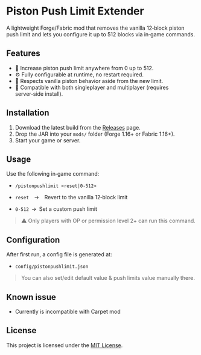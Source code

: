 # Piston Push Limit Extender

A lightweight Forge/Fabric mod that removes the vanilla 12‑block piston push limit and lets you configure it up to 512 blocks via in‑game commands.

## Features

- 🚀 Increase piston push limit anywhere from 0 up to 512.
- ⚙️ Fully configurable at runtime, no restart required.
- 🔄 Respects vanilla piston behavior aside from the new limit.
- 🤝 Compatible with both singleplayer and multiplayer (requires server‑side install).

## Installation

1. Download the latest build from the [Releases](https://github.com/fann22/piston-push-limit-extender/releases) page.  
2. Drop the JAR into your `mods/` folder (Forge 1.16+ or Fabric 1.16+).  
3. Start your game or server.

## Usage

Use the following in‑game command:
- `/pistonpushlimit <reset|0-512>`

- `reset` → Revert to the vanilla 12‑block limit  
- `0-512` → Set a custom push limit

> ⚠️ Only players with OP or permission level 2+ can run this command.

## Configuration

After first run, a config file is generated at:
- `config/pistonpushlimit.json`
  
> You can also set/edit default value & push limits value manually there.

## Known issue
- Currently is incompatible with Carpet mod

## License

This project is licensed under the [MIT License](LICENSE).

